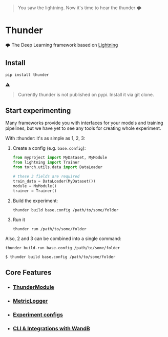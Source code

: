 > You saw the lightning. Now it's time to hear the thunder 🌩️

# Thunder

🌩️ The Deep Learning framework based on [Lightning](https://lightning.ai/)

## Install

```bash
pip install thunder
```

:warning:  
> Currently thunder is not published on pypi. Install it via git clone.  

## Start experimenting
Many frameworks provide you with interfaces for your models and training pipelines, but we 
have yet to see any tools for creating whole experiment.

With :thunder: it's as simple as 1, 2, 3:

1. Create a config (e.g. `base.config`):
    ```python
    from myproject import MyDataset, MyModule
    from lightning import Trainer
    from torch.utils.data import DataLoader
    
    # these 3 fields are required
    train_data = DataLoader(MyDataset())
    module = MyModule()
    trainer = Trainer()
    ```

2. Build the experiment:
   ```shell
   thunder build base.config /path/to/some/folder
   ```
3. Run it
    ```shell
    thunder run /path/to/some/folder
    ```

Also, 2 and 3 can be combined into a single command:
```shell
thunder build-run base.config /path/to/some/folder
```

<div class="termy">

```console
$ thunder build base.config /path/to/some/folder
```

</div>


## Core Features
- ### [ThunderModule](./core/thunder_module)
- ### [MetricLogger](./callbacks/metric_logger)
- ### [Experiment configs](./configs)
- ### [CLI & Integrations with WandB](./cli)
